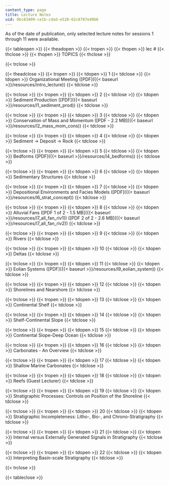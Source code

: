 ```yaml
---
content_type: page
title: Lecture Notes
uid: 0bc83409-ce1b-cdad-e528-62c8707e49b6
---
```


As of the date of publication, only selected lecture notes for sessions 1 through 11 were available.

{{< tableopen >}}
{{< theadopen >}}
{{< tropen >}}
{{< thopen >}}
lec #
{{< thclose >}}
{{< thopen >}}
TOPICS
{{< thclose >}}

{{< trclose >}}

{{< theadclose >}}
{{< tropen >}}
{{< tdopen >}}
1
{{< tdclose >}}
{{< tdopen >}}
Organizational Meeting ([PDF]({{< baseurl >}}/resources/intro_lecture))
{{< tdclose >}}

{{< trclose >}}
{{< tropen >}}
{{< tdopen >}}
2
{{< tdclose >}}
{{< tdopen >}}
Sediment Production ([PDF]({{< baseurl >}}/resources/l1_sediment_prod))
{{< tdclose >}}

{{< trclose >}}
{{< tropen >}}
{{< tdopen >}}
3
{{< tdclose >}}
{{< tdopen >}}
Conservation of Mass and Momentum ([PDF - 2.2 MB]({{< baseurl >}}/resources/l2_mass_mom_cons))
{{< tdclose >}}

{{< trclose >}}
{{< tropen >}}
{{< tdopen >}}
4
{{< tdclose >}}
{{< tdopen >}}
Sediment → Deposit → Rock
{{< tdclose >}}

{{< trclose >}}
{{< tropen >}}
{{< tdopen >}}
5
{{< tdclose >}}
{{< tdopen >}}
Bedforms ([PDF]({{< baseurl >}}/resources/l4_bedforms))
{{< tdclose >}}

{{< trclose >}}
{{< tropen >}}
{{< tdopen >}}
6
{{< tdclose >}}
{{< tdopen >}}
Sedimentary Structures
{{< tdclose >}}

{{< trclose >}}
{{< tropen >}}
{{< tdopen >}}
7
{{< tdclose >}}
{{< tdopen >}}
Depositional Environments and Facies Models ([PDF]({{< baseurl >}}/resources/l6_strat_concept))
{{< tdclose >}}

{{< trclose >}}
{{< tropen >}}
{{< tdopen >}}
8
{{< tdclose >}}
{{< tdopen >}}
Alluvial Fans ([PDF 1 of 2 - 1.5 MB]({{< baseurl >}}/resources/l7_all_fan_riv1)) ([PDF 2 of 2 - 2.6 MB]({{< baseurl >}}/resources/l7_all_fan_riv2))
{{< tdclose >}}

{{< trclose >}}
{{< tropen >}}
{{< tdopen >}}
9
{{< tdclose >}}
{{< tdopen >}}
Rivers
{{< tdclose >}}

{{< trclose >}}
{{< tropen >}}
{{< tdopen >}}
10
{{< tdclose >}}
{{< tdopen >}}
Deltas
{{< tdclose >}}

{{< trclose >}}
{{< tropen >}}
{{< tdopen >}}
11
{{< tdclose >}}
{{< tdopen >}}
Eolian Systems ([PDF]({{< baseurl >}}/resources/l9_eolian_system))
{{< tdclose >}}

{{< trclose >}}
{{< tropen >}}
{{< tdopen >}}
12
{{< tdclose >}}
{{< tdopen >}}
Shorelines and Nearshore
{{< tdclose >}}

{{< trclose >}}
{{< tropen >}}
{{< tdopen >}}
13
{{< tdclose >}}
{{< tdopen >}}
Continental Shelf
{{< tdclose >}}

{{< trclose >}}
{{< tropen >}}
{{< tdopen >}}
14
{{< tdclose >}}
{{< tdopen >}}
Shelf-Continental Slope
{{< tdclose >}}

{{< trclose >}}
{{< tropen >}}
{{< tdopen >}}
15
{{< tdclose >}}
{{< tdopen >}}
Continental Slope-Deep Ocean
{{< tdclose >}}

{{< trclose >}}
{{< tropen >}}
{{< tdopen >}}
16
{{< tdclose >}}
{{< tdopen >}}
Carbonates - An Overview
{{< tdclose >}}

{{< trclose >}}
{{< tropen >}}
{{< tdopen >}}
17
{{< tdclose >}}
{{< tdopen >}}
Shallow Marine Carbonates
{{< tdclose >}}

{{< trclose >}}
{{< tropen >}}
{{< tdopen >}}
18
{{< tdclose >}}
{{< tdopen >}}
Reefs (Guest Lecturer)
{{< tdclose >}}

{{< trclose >}}
{{< tropen >}}
{{< tdopen >}}
19
{{< tdclose >}}
{{< tdopen >}}
Stratigraphic Processes: Controls on Position of the Shoreline
{{< tdclose >}}

{{< trclose >}}
{{< tropen >}}
{{< tdopen >}}
20
{{< tdclose >}}
{{< tdopen >}}
Stratigraphic Incompleteness: Litho-, Bio-, and Chrono-Stratigraphy
{{< tdclose >}}

{{< trclose >}}
{{< tropen >}}
{{< tdopen >}}
21
{{< tdclose >}}
{{< tdopen >}}
Internal versus Externally Generated Signals in Stratigraphy
{{< tdclose >}}

{{< trclose >}}
{{< tropen >}}
{{< tdopen >}}
22
{{< tdclose >}}
{{< tdopen >}}
Interpreting Basin-scale Stratigraphy
{{< tdclose >}}

{{< trclose >}}

{{< tableclose >}}